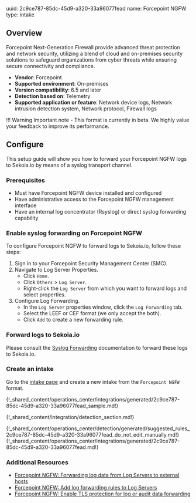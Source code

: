 uuid: 2c9ce787-85dc-45d9-a320-33a96077fead
name: Forcepoint NGFW
type: intake

## Overview

Forcepoint Next-Generation Firewall provide advanced threat protection and network security, utilizing a blend of cloud and on-premises security solutions to safeguard organizations from cyber threats while ensuring secure connectivity and compliance.

- **Vendor**: Forcepoint
- **Supported environment**: On-premises
- **Version compatibility**: 6.5 and later
- **Detection based on**: Telemetry
- **Supported application or feature**: Network device logs, Network intrusion detection system, Network protocol, Firewall logs

!!! Warning
    Important note - This format is currently in beta. We highly value your feedback to improve its performance.

## Configure

This setup guide will show you how to forward your Forcepoint NGFW logs to Sekoia.io by means of a syslog transport channel.

### Prerequisites

- Must have Forcepoint NGFW device installed and configured
- Have administrative access to the Forcepoint NGFW management interface
- Have an internal log concentrator (Rsyslog) or direct syslog forwarding capability

### Enable syslog forwarding on Forcepoint NGFW

To configure Forcepoint NGFW to forward logs to Sekoia.io, follow these steps:

1. Sign in to your Forcepoint Security Management Center (SMC).
2. Navigate to Log Server Properties.
   * Click `Home`.
   * Click `Others` > `Log Server`.
   * Right-click the `Log Server` from which you want to forward logs and select properties.
3. Configure Log Forwarding.
   * In the `Log Server` properties window, click the `Log Forwarding` tab.
   * Select the LEEF or CEF format (we only accept the both).
   * Click `Add` to create a new forwarding rule.

### Forward logs to Sekoia.io

Please consult the [Syslog Forwarding](/integration/ingestion_methods/syslog/sekoiaio_forwarder.md) documentation to forward these logs to Sekoia.io.

### Create an intake

Go to the [intake page](https://app.sekoia.io/operations/intakes) and create a new intake from the `Forcepoint NGFW` format.

{!_shared_content/operations_center/integrations/generated/2c9ce787-85dc-45d9-a320-33a96077fead_sample.md!}


{!_shared_content/integration/detection_section.md!}

{!_shared_content/operations_center/detection/generated/suggested_rules_2c9ce787-85dc-45d9-a320-33a96077fead_do_not_edit_manually.md!}
{!_shared_content/operations_center/integrations/generated/2c9ce787-85dc-45d9-a320-33a96077fead.md!}

### Additional Resources
- [Forcepoint NGFW: Forwarding log data from Log Servers to external hosts](https://help.forcepoint.com/ngfw/en-us/7.0.1/GUID-1856F6D5-AC49-4A41-8EE0-766BAB088E39.html)
- [Forcepoint NGFW: Add log forwarding rules to Log Servers](https://help.forcepoint.com/ngfw/en-us/7.0.1/GUID-4C98583A-7BA4-4028-AD85-6D20B58EC420.html#GUID-4C98583A-7BA4-4028-AD85-6D20B58EC420)
- [Forcepoint NGFW: Enable TLS protection for log or audit data forwarding](https://help.forcepoint.com/ngfw/en-us/7.0.0/GUID-D8B51C4D-AEAF-4108-B602-D38246F7F5BC.html)
